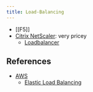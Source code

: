 ```yaml
---
title: Load-Balancing
---
```

- [[F5]]
- [Citrix NetScaler][netscaler]: very pricey
    - [Loadbalancer](https://www.loadbalancer.org/)

## References

- [AWS](https://aws.amazon.com/elasticloadbalancing/network-load-balancer/)
    - [Elastic Load Balancing](https://docs.aws.amazon.com/elasticloadbalancing/latest/network/introduction.html)

[netscaler]: <https://www.netscaler.com/>
